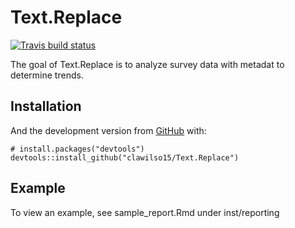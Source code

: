 
<!-- README.md is generated from README.Rmd. Please edit that file -->

# Text.Replace

<!-- badges: start -->

[![Travis build
status](https://travis-ci.com/clawilso15/Text.Replace.svg?branch=master)](https://travis-ci.com/clawilso15/Text.Replace)
<!-- badges: end -->

The goal of Text.Replace is to analyze survey data with metadat to
determine trends.

## Installation

<!-- You can install the released version of Text.Replace from [CRAN](https://CRAN.R-project.org) with: -->

<!-- ```  -->

<!-- install.packages("Text.Replace") -->

<!-- ``` -->

And the development version from [GitHub](https://github.com/) with:

    # install.packages("devtools")
    devtools::install_github("clawilso15/Text.Replace")

## Example

To view an example, see sample\_report.Rmd under inst/reporting
